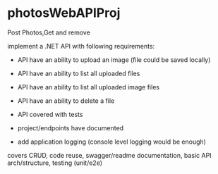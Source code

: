 # photosWebAPIProj
Post Photos,Get and remove

implement a .NET API with following requirements:

- API have an ability to upload an image (file could be saved locally)

- API  have an ability to list all uploaded files

- API  have an ability to list all uploaded image files

- API  have an ability to delete a file

- API covered with tests

- project/endpoints have documented

- add application logging (console level logging would be enough)

 

covers CRUD, code reuse, swagger/readme documentation, basic API arch/structure, testing (unit/e2e)
